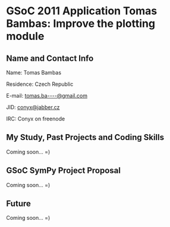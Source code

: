 GSoC 2011 Application Tomas Bambas: Improve the plotting module
===============================================================

Name and Contact Info
---------------------

Name: Tomas Bambas

Residence: Czech Republic

E-mail: tomas.ba----@gmail.com

JID: conyx@jabber.cz

IRC: Conyx on freenode

My Study, Past Projects and Coding Skills
-----------------------------------------

Coming soon... =)

GSoC SymPy Project Proposal
---------------------------

Coming soon... =)

Future
------

Coming soon... =)